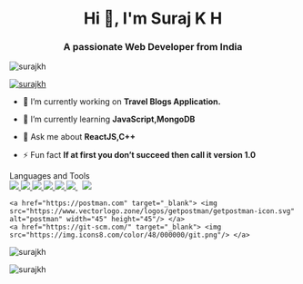 <h1 align="center">Hi 👋, I'm Suraj K H</h1>
<h3 align="center">A passionate Web Developer from India</h3>

<p align="left"> <img src="https://komarev.com/ghpvc/?username=surajkh&label=Profile%20views&color=0e75b6&style=flat" alt="surajkh" /> </p>

<p align="left"> <a href="https://github.com/ryo-ma/github-profile-trophy"><img src="https://github-profile-trophy.vercel.app/?username=surajkh" alt="surajkh" /></a> </p>

- 🔭 I’m currently working on **Travel Blogs Application.**

- 🌱 I’m currently learning **JavaScript,MongoDB**

- 💬 Ask me about **ReactJS,C++**

- ⚡ Fun fact **If at first you don’t succeed then call it version 1.0**

<p>
  Languages and Tools
  <br/>
<a href="https://developer.mozilla.org/en-US/docs/Web/JavaScript" target="_blank"> <img src="https://img.icons8.com/color/48/000000/javascript.png"/> </a> 
    <a href="https://www.w3.org/html/" target="_blank"> <img src="https://img.icons8.com/color/48/000000/html-5.png"/> </a> 
    <a href="https://www.w3schools.com/css/" target="_blank"> <img src="https://img.icons8.com/color/48/000000/css3.png"/> </a> 
    <a href="https://getbootstrap.com" target="_blank"> <img src="https://img.icons8.com/color/48/000000/bootstrap.png"/> </a> 
    <a href="https://www.python.org" target="_blank"> <img src="https://img.icons8.com/color/48/000000/python.png"/> </a> 
    <a style="padding-right:8px;" href="https://nodejs.org" target="_blank"> <img src="https://img.icons8.com/color/48/000000/nodejs.png"/> </a> 
    <a style="padding-right:8px;" href="https://www.mysql.com/" target="_blank"> <img src="https://img.icons8.com/fluent/50/000000/mysql-logo.png"/> </a>
  
    <a href="https://postman.com" target="_blank"> <img src="https://www.vectorlogo.zone/logos/getpostman/getpostman-icon.svg" alt="postman" width="45" height="45"/> </a>   
    <a href="https://git-scm.com/" target="_blank"> <img src="https://img.icons8.com/color/48/000000/git.png"/> </a> 
</p>
<p><img align="center" src="https://github-readme-stats.vercel.app/api/top-langs?username=surajkh&show_icons=true&locale=en&layout=compact" alt="surajkh" /></p>

<p><img align="center" src="https://github-readme-streak-stats.herokuapp.com/?user=surajkh&" alt="surajkh" /></p>

